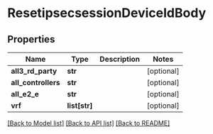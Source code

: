 # ResetipsecsessionDeviceIdBody

## Properties
Name | Type | Description | Notes
------------ | ------------- | ------------- | -------------
**all3_rd_party** | **str** |  | [optional] 
**all_controllers** | **str** |  | [optional] 
**all_e2_e** | **str** |  | [optional] 
**vrf** | **list[str]** |  | [optional] 

[[Back to Model list]](../README.md#documentation-for-models) [[Back to API list]](../README.md#documentation-for-api-endpoints) [[Back to README]](../README.md)

